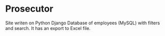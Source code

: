 # Prosecutor
Site writen on Python Django
Database of employees (MySQL) with filters and search. It has an export to Excel file.
